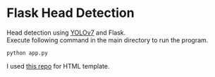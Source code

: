 # Flask Head Detection
Head detection using [YOLOv7](https://github.com/WongKinYiu/yolov7) and Flask. \
Execute following command in the main directory to run the program.
```
python app.py 
```
I used [this repo](https://github.com/jclerc/videoplayer) for HTML template.